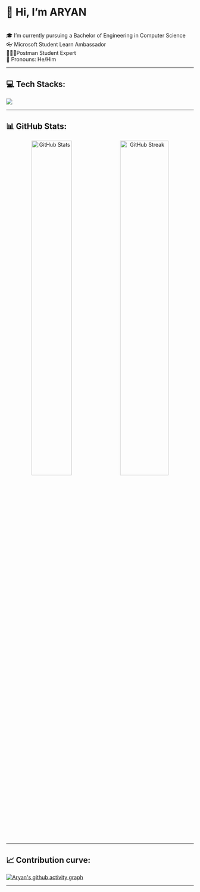 
# 👋 Hi, I’m ARYAN
<br>🎓 I’m currently pursuing a Bachelor of Engineering in Computer Science
<br>👓 Microsoft Student Learn Ambassador
<br>👷🏼‍♂️Postman Student Expert
<br>👔 Pronouns: He/Him

---

## 💻 Tech Stacks:
<p align="left">
  <a href="https://skillicons.dev">
    <img src="https://skillicons.dev/icons?i=git,github,vscode,html,css,javascript,react,c,cpp,python,r,java,tailwind" />
  </a>
</p>

---

## 📊 GitHub Stats:
<p align="center">
  <img width="46.3%" height="48%" src="https://github-readme-stats.vercel.app/api?username=Aryan-Singla&theme=dark&hide_border=false&include_all_commits=true&count_private=true" alt="GitHub Stats" />
  <img width="50.8%" height="48%" src="https://github-readme-streak-stats.herokuapp.com/?user=Aryan-Singla&theme=dark&hide_border=false" alt="GitHub Streak" />
</p>

---

<!--
## 🐍 Snake Eating My Contribution:
<div align="center">
  
![Snake animation](https://github.com/Aryan-Singla/Aryan-Singla/blob/output/github-contribution-grid-snake-dark.svg)

</div>
--->

## 📈 Contribution curve:
<div>
  
[![Aryan's github activity graph](https://github-readme-activity-graph.vercel.app/graph?username=Aryan-Singla&theme=merko)](https://github.com/Aryan-Singla/github-readme-activity-graph)

</div>




---




